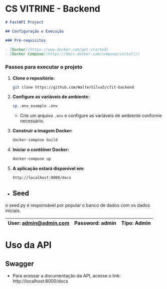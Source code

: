 # CS VITRINE - Backend


```markdown
# FastAPI Project

## Configuração e Execução

### Pré-requisitos

- [Docker](https://www.docker.com/get-started)
- [Docker Compose](https://docs.docker.com/compose/install/)
```	
### Passos para executar o projeto

1. **Clone o repositório:**

   ```sh
   git clone https://github.com/WalterSilva5/cfit-backend
   ```

2. **Configure as variáveis de ambiente:**

   ```sh
   cp .env_example .env
   ```
    - Crie um arquivo `.env` e configure as variáveis de ambiente conforme necessário.

3. **Construir a imagem Docker:**

   ```sh
   docker-compose build
   ```

4. **Iniciar o contêiner Docker:**

   ```sh
   docker-compose up
   ```

5. **A aplicação estará disponível em:**

   ```
   http://localhost:8000/docs
   ```

##
- ## Seed
o seed.py é responsável por popular o banco de dados com os dados iniciais.

| User: admin@admin.com | Password: admin | Tipo: Admin |
|-----------------------|------------------| ------------|

##
# Uso da API

## Swagger
 - Para acessar a documentação da API, acesse o link: http://localhost:8000/docs
##

